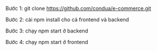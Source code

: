 Bước 1: git clone https://github.com/condua/e-commerce.git

Bước 2: cài npm install cho cả frontend và backend

Bước 3: chạy npm start ở backend

Bước 4: chạy npm start ở frontend
